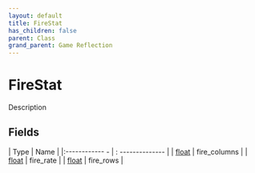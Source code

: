 ```yaml
---
layout: default
title: FireStat
has_children: false
parent: Class
grand_parent: Game Reflection
---
```

# FireStat
Description 

## Fields
| Type | Name |
|:------------ - | : -------------- |
| [float](game-reflection/components/float.md) | fire_columns |
| [float](game-reflection/components/float.md) | fire_rate |
| [float](game-reflection/components/float.md) | fire_rows |
